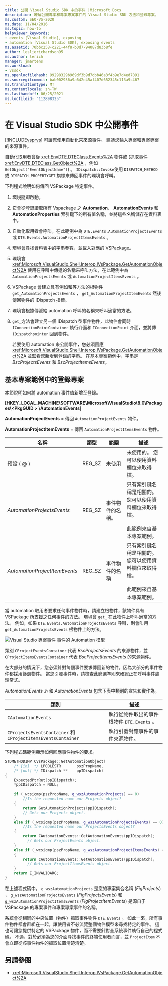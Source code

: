 ```yaml
---
title: 公開 Visual Studio SDK 中的事件 |Microsoft Docs
description: 瞭解公開專案和專案專案事件的 Visual Studio SDK 方法和登錄專案。
ms.custom: SEO-VS-2020
ms.date: 11/04/2016
ms.topic: how-to
helpviewer_keywords:
- events [Visual Studio], exposing
- automation [Visual Studio SDK], exposing events
ms.assetid: 70bbc258-c221-44f8-b0d7-94087d83b8fe
author: leslierichardson95
ms.author: lerich
manager: jmartens
ms.workload:
- vssdk
ms.openlocfilehash: 99298329b969df3b9d7dbb46a3f4b9e7d4ed7091
ms.sourcegitcommit: bab002936a9a642e45af407d652345c113a9c467
ms.translationtype: MT
ms.contentlocale: zh-TW
ms.lasthandoff: 06/25/2021
ms.locfileid: "112898325"
---
```

# <a name="expose-events-in-the-visual-studio-sdk"></a>在 Visual Studio SDK 中公開事件
[!INCLUDE[vsprvs](../../code-quality/includes/vsprvs_md.md)] 可讓您使用自動化來來源事件。 建議您輸入專案和專案專案的來源事件。

 自動化取用者會從 <xref:EnvDTE.DTEClass.Events%2A> 物件或 (抓取事件 <xref:EnvDTE.DTEClass.GetObject%2A> ，例如 `GetObject("EventObjectName")`) 。 `IDispatch::Invoke`使用 `DISPATCH_METHOD` 或 `DISPATCH_PROPERTYGET` 旗標來傳回事件的環境會呼叫。

 下列程式說明如何傳回 VSPackage 特定事件。

1. 環境隨即啟動。

2. 它會從登錄讀取所有 Vspackage 之 **Automation**、 **AutomationEvents** 和 **AutomationProperties** 索引鍵下的所有值名稱，並將這些名稱儲存在資料表中。

3. 自動化取用者會呼叫，在此範例中為 `DTE.Events.AutomationProjectsEvents` 或 `DTE.Events.AutomationProjectItemsEvents` 。

4. 環境會尋找資料表中的字串參數，並載入對應的 VSPackage。

5. 環境會 <xref:Microsoft.VisualStudio.Shell.Interop.IVsPackage.GetAutomationObject%2A> 使用在呼叫中傳遞的名稱來呼叫方法，在此範例中為 `AutomationProjectsEvents` 或 `AutomationProjectItemsEvents` 。

6. VSPackage 會建立具有例如和等方法的根物件 `get_AutomationProjectsEvents` ， `get_AutomationProjectItemEvents` 然後傳回物件的 IDispatch 指標。

7. 環境會根據傳遞給 automation 呼叫的名稱來呼叫適當的方法。

8. `get_`方法會建立另一個 IDispatch 型事件物件，此物件會同時 `IConnectionPointContainer` 執行介面和 `IConnectionPoint` 介面，並將傳 `IDispatchpointer` 回到物件。

   若要使用 automation 來公開事件，您必須回應 <xref:Microsoft.VisualStudio.Shell.Interop.IVsPackage.GetAutomationObject%2A> 並監看您新增到登錄的字串。 在基本專案範例中，字串是 *BscProjectsEvents* 和 *BscProjectItemsEvents*。

## <a name="registry-entries-from-the-basic-project-sample"></a>基本專案範例中的登錄專案
 本節說明如何將 automation 事件值新增至登錄。

 **[HKEY_LOCAL_MACHINE\SOFTWARE\Microsoft\VisualStudio\8.0\Packages\\<PkgGUID \> \AutomationEvents]**

 **AutomationProjectEvents** = 傳回 `AutomationProjectEvents` 物件。

 **AutomationProjectItemEvents** = 傳回 `AutomationProjectItemsEvents` 物件。

|名稱|類型|範圍|描述|
|----------|----------|-----------|-----------------|
|預設 ( @ ) |REG_SZ|未使用|未使用的。 您可以使用資料欄位來取得檔。|
|*AutomationProjectsEvents*|REG_SZ|事件物件的名稱。|只有索引鍵名稱是相關的。 您可以使用資料欄位來取得檔。<br /><br /> 此範例來自基本專案範例。|
|*AutomationProjectItemEvents*|REG_SZ|事件物件的名稱|只有索引鍵名稱是相關的。 您可以使用資料欄位來取得檔。<br /><br /> 此範例來自基本專案範例。|

 當 automation 取用者要求任何事件物件時，請建立根物件，該物件具有 VSPackage 所支援之任何事件的方法。 環境會 `get_` 在此物件上呼叫適當的方法。 例如，如果 `DTE.Events.AutomationProjectsEvents` 呼叫，則會叫用 `get_AutomationProjectsEvents` 根物件上的方法。

 ![Visual Studio 專案事件](../../extensibility/internals/media/projectevents.gif "ProjectEvents") 事件的 Automation 模型

 類別 `CProjectEventsContainer` 代表 *BscProjectsEvents* 的來源物件，並 `CProjectItemsEventsContainer` 代表 *BscProjectItemsEvents* 的來源物件。

 在大部分的情況下，您必須針對每個事件要求傳回新的物件，因為大部分的事件物件都採用篩選物件。 當您引發事件時，請檢查此篩選準則來確認正在呼叫事件處理常式。

 *AutomationEvents .h* 和 *AutomationEvents* 包含下表中類別的宣告和實作為。

|類別|描述|
|-----------|-----------------|
|`CAutomationEvents`|執行從物件取出的事件根物件 `DTE.Events` 。|
|`CProjectsEventsContainer` 和 `CProjectItemsEventsContainer`|執行引發對應事件的事件來源物件。|

 下列程式碼範例顯示如何回應事件物件的要求。

```cpp
STDMETHODIMP CVsPackage::GetAutomationObject(
    /* [in]  */ LPCOLESTR       pszPropName,
    /* [out] */ IDispatch **    ppIDispatch)
{
    ExpectedPtrRet(ppIDispatch);
    *ppIDispatch = NULL;

    if (_wcsicmp(pszPropName, g_wszAutomationProjects) == 0)
        //Is the requested name our Projects object?
    {
        return GetAutomationProjects(ppIDispatch);
        // Gets our Projects object.
    }
    else if (_wcsicmp(pszPropName, g_wszAutomationProjectsEvents) == 0)
        //Is the requested name our ProjectsEvents object?
    {
        return CAutomationEvents::GetAutomationEvents(ppIDispatch);
          // Gets our ProjectEvents object.
    }
    else if (_wcsicmp(pszPropName, g_wszAutomationProjectItemsEvents) == 0)  //Is the requested name our ProjectsItemsEvents object?
    {
        return CAutomationEvents::GetAutomationEvents(ppIDispatch);
          // Gets our ProjectItemsEvents object.
    }
    return E_INVALIDARG;
}
```

 在上述程式碼中， `g_wszAutomationProjects` 是您的專案集合名稱 (*FigProjects*) ， `g_wszAutomationProjectsEvents` (*FigProjectsEvents*) 和 `g_wszAutomationProjectItemsEvents` (*FigProjectItemEvents*) 是源自于 VSPackage 的專案事件和專案專案事件的名稱。

 系統會從相同的中央位置（物件）抓取事件物件 `DTE.Events` 。 如此一來，所有事件物件都會群組在一起，讓使用者不必流覽整個物件模型來尋找特定的事件。 這也可讓您提供特定的 VSPackage 物件，而不需要針對全系統事件執行自己的程式碼。 不過，對於必須為您的介面尋找事件的終端使用者而言，並 `ProjectItem` 不會立即從該事件物件的抓取位置清楚清楚。

## <a name="see-also"></a>另請參閱
- <xref:Microsoft.VisualStudio.Shell.Interop.IVsPackage.GetAutomationObject%2A>

